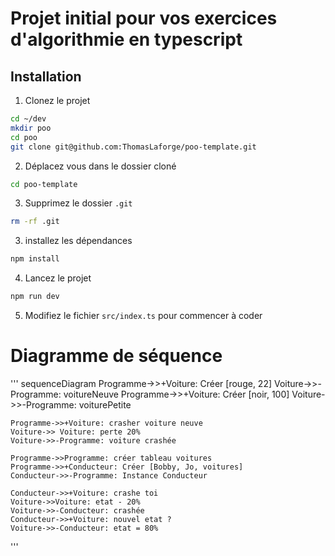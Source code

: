 # Projet initial pour vos exercices d'algorithmie en typescript

## Installation

1. Clonez le projet
```bash
cd ~/dev
mkdir poo
cd poo
git clone git@github.com:ThomasLaforge/poo-template.git
```
2. Déplacez vous dans le dossier cloné
```bash
cd poo-template
```
3. Supprimez le dossier `.git`
```bash
rm -rf .git
```
3. installez les dépendances
```bash
npm install
``` 
4. Lancez le projet
```bash
npm run dev
```
5. Modifiez le fichier `src/index.ts` pour commencer à coder

# Diagramme de séquence #

'''
sequenceDiagram
    Programme->>+Voiture: Créer [rouge, 22]
    Voiture->>-Programme: voitureNeuve
    Programme->>+Voiture: Créer [noir, 100]
    Voiture->>-Programme: voiturePetite
    
    Programme->>+Voiture: crasher voiture neuve
    Voiture->> Voiture: perte 20%
    Voiture->>-Programme: voiture crashée

    Programme->>Programme: créer tableau voitures
    Programme->>+Conducteur: Créer [Bobby, Jo, voitures]
    Conducteur->>-Programme: Instance Conducteur

    Conducteur->>+Voiture: crashe toi
    Voiture->>Voiture: etat - 20%
    Voiture->>-Conducteur: crashée
    Conducteur->>+Voiture: nouvel etat ?
    Voiture->>-Conducteur: etat = 80%

'''
